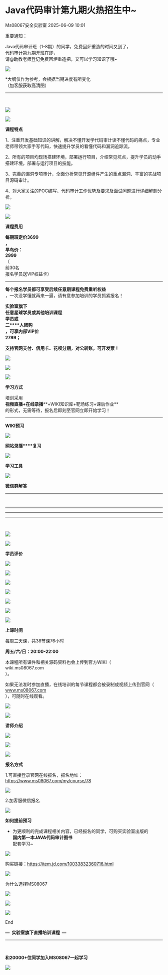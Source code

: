 #  Java代码审计第九期火热招生中~  
 Ms08067安全实验室   2025-06-09 10:01  
  
重要通知：  
  
  
Java代码审计班（1-8期）的同学，免费回炉重造的时间又到了，  
代码审计第九期开班在即，  
请@助教老师登记免费回炉重造把，又可以学习知识了哦~  
  
![](https://mmbiz.qpic.cn/mmbiz_png/XWPpvP3nWa98rZbkloJILK2JF845XR7TyZTo1h14AeWI5lrpRAGFQLA70wO9mfkhSxAEibhic1wHl1EIQ7chtUvw/640?wx_fmt=png&from=appmsg "")  
  
*大纲仅作为参考，会根据当期进度有所变化  
（加客服获取高清图）  
  
****  
‍  
  
  
  
  
  
![](https://mmbiz.qpic.cn/mmbiz_png/N4a07VcPN0djJibRs9xydUspKLciahWEqL8OQHbkDiaGSTMFRDWYwsAteeStuovibEgpaLGY1cZWkJBvWB56byjic9Q/640?wx_fmt=png&tp=wxpic&wxfrom=5&wx_lazy=1&wx_co=1 "")  
  
  
![](https://mmbiz.qpic.cn/sz_mmbiz_gif/Xic7S4Yd86a7MbbkYxibbqh7jicuEIxLfWG66oBOZHptiaMwZYRUrhWd1IhCfvRCa6eUFLBWGN2Id8icgWEfNbpWv2g/640?wx_fmt=gif&tp=webp&wxfrom=5&wx_lazy=1&wx_co=1 "")  
  
**课程特点**  
  
1、注重开发基础知识的讲解，解决不懂开发学代码审计读不懂代码的痛点，专业老师带领大家手写代码，快速提升学员的看懂代码和漏洞追踪流。  
  
2、所有的项目均现场搭建环境，部署运行项目，介绍常见坑点，提升学员的动手搭建环境，部署与运行项目的技能。  
  
3、完善的漏洞专项审计，全面分析常见开源组件产生的重点漏洞、丰富的实战项目源码审计。  
  
4、对大家关注的POC编写、代码审计工作优势及要求及面试问题进行详细解剖分析。  
  
![](https://mmbiz.qpic.cn/mmbiz_png/N4a07VcPN0djJibRs9xydUspKLciahWEqL8OQHbkDiaGSTMFRDWYwsAteeStuovibEgpaLGY1cZWkJBvWB56byjic9Q/640?wx_fmt=png&tp=wxpic&wxfrom=5&wx_lazy=1&wx_co=1 "")  
  
  
![](https://mmbiz.qpic.cn/sz_mmbiz_gif/Xic7S4Yd86a7MbbkYxibbqh7jicuEIxLfWG66oBOZHptiaMwZYRUrhWd1IhCfvRCa6eUFLBWGN2Id8icgWEfNbpWv2g/640?wx_fmt=gif&tp=webp&wxfrom=5&wx_lazy=1&wx_co=1 "")  
  
**课程费用**  
  
**每期班定价3699**  
**，**  
**早鸟价：**  
**2999**  
（  
前30名  
报名学员送VIP权益卡）  
****  
  
  
**每个报名学员都可享受后续任意期课程免费重听权益**  
，一次没学懂就再来一遍，请有意参加培训的学员抓紧报名！  
  
  
**实验室旗下**  
**任意星球学员或其他培训课程**  
**学员或**  
**二****人团购**  
**，可享内部VIP价**  
**27****99****；**  
  
  
**支持官网支付、信用卡、花呗分期，对公转账，可开发票！**  
  
  
![](https://mmbiz.qpic.cn/mmbiz_jpg/XWPpvP3nWaicOXicXOWFC6EukJyOB3aNDw1TPCtmtyxbQicPjq9eHW6FtiaE7W3wzeAY3n9MteTCyNeG4OtWhPAfvg/640?wx_fmt=other&tp=webp&wxfrom=5&wx_lazy=1&wx_co=1 "")  
  
  
  
![](https://mmbiz.qpic.cn/mmbiz_png/N4a07VcPN0djJibRs9xydUspKLciahWEqL8OQHbkDiaGSTMFRDWYwsAteeStuovibEgpaLGY1cZWkJBvWB56byjic9Q/640?wx_fmt=png&tp=wxpic&wxfrom=5&wx_lazy=1&wx_co=1 "")  
  
  
![](https://mmbiz.qpic.cn/sz_mmbiz_gif/Xic7S4Yd86a7MbbkYxibbqh7jicuEIxLfWG66oBOZHptiaMwZYRUrhWd1IhCfvRCa6eUFLBWGN2Id8icgWEfNbpWv2g/640?wx_fmt=gif&tp=webp&wxfrom=5&wx_lazy=1&wx_co=1 "")  
  
**学习方式**  
  
培训采用  
**视频直播+在线录播****+WIKI知识库+靶场练习+课后作业**  
的形式，无需等待，报名后即刻至官网立即开始学习！  
  
****  
**WIKI预习**  
  
![](https://mmbiz.qpic.cn/mmbiz_png/XWPpvP3nWaibuPAR99ALwZdtePvBicL92Aw7s8zTXsN9eqF5yKtvsIeQmhkPRTpianQTQw3EUqTMwS3eSzT8OCzdw/640?wx_fmt=png&from=appmsg "")  
  
  
**网站录播****复习**  
  
![](https://mmbiz.qpic.cn/mmbiz_png/XWPpvP3nWa8sCstz72Lib6p9AFdq7C3Ctduagg2eIQTJ5CA8qCXCanaum9DBE3swwExuFLCEpWGIcxA9Mn2riaqA/640?wx_fmt=other&tp=webp&wxfrom=5&wx_lazy=1&wx_co=1 "")  
  
  
**学习工具**  
  
![](https://mmbiz.qpic.cn/mmbiz_png/XWPpvP3nWa9bb6LgibwLDzN7vQe6KREcYic63n1j1O2XBb0S49ibwVrHYKEZtg1a5cCSgO8TN9OUXDrKNP1Ttqpgw/640?wx_fmt=png "")  
  
**微信群解答**  
  
****************  
      
  
************  
************  
************  
      
  
![](https://mmbiz.qpic.cn/mmbiz_png/N4a07VcPN0djJibRs9xydUspKLciahWEqL8OQHbkDiaGSTMFRDWYwsAteeStuovibEgpaLGY1cZWkJBvWB56byjic9Q/640?wx_fmt=png&tp=wxpic&wxfrom=5&wx_lazy=1&wx_co=1 "")  
  
  
![](https://mmbiz.qpic.cn/sz_mmbiz_gif/Xic7S4Yd86a7MbbkYxibbqh7jicuEIxLfWG66oBOZHptiaMwZYRUrhWd1IhCfvRCa6eUFLBWGN2Id8icgWEfNbpWv2g/640?wx_fmt=gif&tp=webp&wxfrom=5&wx_lazy=1&wx_co=1 "")  
  
**学员评价**  
  
![](https://mmbiz.qpic.cn/mmbiz_png/XWPpvP3nWa8sCstz72Lib6p9AFdq7C3CtHgqib2cV9IM6OMo7eIqhAjMmvnics0Bl3HMJYWX6EzVnpmargvo4V1lw/640?wx_fmt=other&tp=webp&wxfrom=5&wx_lazy=1&wx_co=1 "")  
  
![](https://mmbiz.qpic.cn/mmbiz_png/XWPpvP3nWa9bb6LgibwLDzN7vQe6KREcYncMBknkWmOeCETQrl1tlPuIPa3KAxOaiaicbicvgZsO1T6Aic0HVdDxSkQ/640?wx_fmt=png "")  
  
![](https://mmbiz.qpic.cn/mmbiz_png/XWPpvP3nWa9bb6LgibwLDzN7vQe6KREcY8rRlEJnbH841PknlI3x8gdUINsryY4o0piavxZbwgaOAgfh3lFKI3Qw/640?wx_fmt=png "")  
  
![](https://mmbiz.qpic.cn/mmbiz_png/XWPpvP3nWa9bb6LgibwLDzN7vQe6KREcYnvrkm1MKQhNy9IqY9icWwhUqFNvuEWh2wlm6ZSiczr58BKTyPeTtTGmQ/640?wx_fmt=png "")  
  
![](https://mmbiz.qpic.cn/mmbiz_jpg/XWPpvP3nWa9aoIrnvpbHM3ibUpJeLdq36FVc8OwwgDCe7nlKEVscROTmZmu5vAsEkPicpmy6TSQRq6WlEFPyugqQ/640?wx_fmt=other&tp=webp&wxfrom=5&wx_lazy=1&wx_co=1 "")  
  
![](https://mmbiz.qpic.cn/mmbiz_png/N4a07VcPN0djJibRs9xydUspKLciahWEqL8OQHbkDiaGSTMFRDWYwsAteeStuovibEgpaLGY1cZWkJBvWB56byjic9Q/640?wx_fmt=png&tp=wxpic&wxfrom=5&wx_lazy=1&wx_co=1 "")  
  
  
![](https://mmbiz.qpic.cn/sz_mmbiz_gif/Xic7S4Yd86a7MbbkYxibbqh7jicuEIxLfWG66oBOZHptiaMwZYRUrhWd1IhCfvRCa6eUFLBWGN2Id8icgWEfNbpWv2g/640?wx_fmt=gif&tp=webp&wxfrom=5&wx_lazy=1&wx_co=1 "")  
  
**上课时间**  
  
  
每周三天课，共38节课76小时  
  
**周五/六/日：20:00-22:00**  
  
本课程所有课件和相关源码资料也会上传到官方WIKI（  
wiki.ms08067.com  
）。  
  
如果无法准时参加直播，在线培训的每节课程都会被录制成视频上传到官网（  
www.ms08067.com  
），可随时在线观看。  
  
  
![](https://mmbiz.qpic.cn/mmbiz_png/N4a07VcPN0djJibRs9xydUspKLciahWEqL8OQHbkDiaGSTMFRDWYwsAteeStuovibEgpaLGY1cZWkJBvWB56byjic9Q/640?wx_fmt=png&tp=wxpic&wxfrom=5&wx_lazy=1&wx_co=1 "")  
  
  
![](https://mmbiz.qpic.cn/sz_mmbiz_gif/Xic7S4Yd86a7MbbkYxibbqh7jicuEIxLfWG66oBOZHptiaMwZYRUrhWd1IhCfvRCa6eUFLBWGN2Id8icgWEfNbpWv2g/640?wx_fmt=gif&tp=webp&wxfrom=5&wx_lazy=1&wx_co=1 "")  
  
**讲师介绍**  
  
  
![](https://mmbiz.qpic.cn/mmbiz_png/XWPpvP3nWa9L8icZIpEhFseXygWiaOapfIEY51KQeLXRxucQpa2ruDPs6exPdVtDJEwvOricdKbibAD9cJA3ptH0iag/640?wx_fmt=other&tp=webp&wxfrom=5&wx_lazy=1&wx_co=1 "")  
  
  
![](https://mmbiz.qpic.cn/mmbiz_png/N4a07VcPN0djJibRs9xydUspKLciahWEqL8OQHbkDiaGSTMFRDWYwsAteeStuovibEgpaLGY1cZWkJBvWB56byjic9Q/640?wx_fmt=png&tp=wxpic&wxfrom=5&wx_lazy=1&wx_co=1 "")  
  
  
![](https://mmbiz.qpic.cn/sz_mmbiz_gif/Xic7S4Yd86a7MbbkYxibbqh7jicuEIxLfWG66oBOZHptiaMwZYRUrhWd1IhCfvRCa6eUFLBWGN2Id8icgWEfNbpWv2g/640?wx_fmt=gif&tp=webp&wxfrom=5&wx_lazy=1&wx_co=1 "")  
  
**报名方式**  
  
  
1.可直接登录官网在线报名，报名地址：https://www.ms08067.com/my/course/78  
  
![](https://mmbiz.qpic.cn/mmbiz_png/XWPpvP3nWa9bb6LgibwLDzN7vQe6KREcYeEMl08JsA8cjiaFnhbK1It81fJfAbTAnmLbBd8gBaosnNCklB1GER3A/640?wx_fmt=png&from=appmsg "")  
  
  
2.加客服微信报名  
  
![](https://mmbiz.qpic.cn/mmbiz_jpg/XWPpvP3nWaic7PmuiclIvD4GdJTRLwCZx3icnFdNc5iatEKWoEwtDiaQaiahUm6fj8nboPicd9vddIo3SYQrqQibtMUwbw/640?wx_fmt=other&wxfrom=5&wx_lazy=1&wx_co=1&tp=webp "")  
  
  
**如何提前预习**  
  
- 为更顺利的完成课程相关内容，已经报名的同学，可购买实验室出版的  
**国内第一本JAVA代码审计图书**  
配套学习~  
  
![](https://mmbiz.qpic.cn/mmbiz_jpg/XWPpvP3nWaicq7svmNS7iaoICvGn3iaTSKEaiahDjEymiavVa8IcDRMKxJBNdzaNWkaBkhojMicPYicambErkVg2sSV1A/640?wx_fmt=other&wxfrom=5&wx_lazy=1&wx_co=1&tp=webp "")  
  
购买链接：https://item.jd.com/10033832360716.html  
  
  
  
  
![](https://mmbiz.qpic.cn/mmbiz_png/N4a07VcPN0djJibRs9xydUspKLciahWEqL8NLRIPZtzqa0n6oVBZzuxMlDo9HrlFlOecicoIrI8dNUMeD2MYDm4Uw/640?wx_fmt=png&tp=wxpic&wxfrom=5&wx_lazy=1&wx_co=1 "")  
  
为什么选择MS08067  
  
![](https://mmbiz.qpic.cn/sz_mmbiz_gif/D3h6vsMK6LGjiceVclLbjSVJYVoOC8nmELxmDRCbAqP1He2y0uGaPv95EXJZryYf7IDchgicl7bUqHyTiaFwurkEg/640?wx_fmt=gif&tp=webp&wxfrom=5&wx_lazy=1&wx_co=1 "")  
  
  
![](https://mmbiz.qpic.cn/mmbiz_png/N4a07VcPN0djJibRs9xydUspKLciahWEqL1Z4ffKV29y5Bg1eLEmDFBNOBSic7CPFFg52ZEREvJjfQl1cwt0dALBw/640?wx_fmt=png&tp=wxpic&wxfrom=5&wx_lazy=1&wx_co=1 "")  
  
  
![](https://mmbiz.qpic.cn/mmbiz_jpg/XWPpvP3nWa9bb6LgibwLDzN7vQe6KREcYcficnr7mA7k9x3CcF2zCJfZ1Vqos4jjfRLqRuCqny4TvaFc0cBNAB2w/640?wx_fmt=jpeg&from=appmsg "")  
  
  
  
End  
  
  
  
**—  实验室旗下直播培训课程  —**  
  
  
****  
  
[](http://mp.weixin.qq.com/s?__biz=MzU1NjgzOTAyMg==&mid=2247514251&idx=1&sn=023dfd17c306e1911e88fa01eaffe602&chksm=fc3c018acb4b889c63b426a5b04d48b0ae43feeec5104196c05b62da37c1956b440dfae11704&scene=21#wechat_redirect)  
  
[](http://mp.weixin.qq.com/s?__biz=MzU1NjgzOTAyMg==&mid=2247517240&idx=1&sn=7a1b4fc181ad06f6edf8ddff55c48413&chksm=fc3c3d39cb4bb42fb5731e214814e3ca98bdb0cd2dcdb3e22f5e48535cfbdf6540b1ab0bc4d9&scene=21#wechat_redirect)  
[](http://mp.weixin.qq.com/s?__biz=MzU1NjgzOTAyMg==&mid=2247506099&idx=2&sn=5433d6dd3390f035776f1ea4b583f6aa&chksm=fc3c61b2cb4be8a45aa2021ef97ab07bdb1bc838d837e01919d0acbd42a9acec46654f7a0261&scene=21#wechat_redirect)  
  
[](http://mp.weixin.qq.com/s?__biz=MzU1NjgzOTAyMg==&mid=2247519361&idx=1&sn=dc62013aa5e9a5164f9c6d4770a00447&chksm=fc3c3580cb4bbc966caeace085356d4f9685f3effc01246925a39a9c0dce1b6680a7d70ceb2c&scene=21#wechat_redirect)  
  
[](http://mp.weixin.qq.com/s?__biz=MzU1NjgzOTAyMg==&mid=2247512974&idx=1&sn=248390174e7ab69051a78ef2257f620c&chksm=fc3c0a8fcb4b839978d46a48708c0ffc8998891887d0e0a524a777785e87864b1b17a14cfc56&scene=21#wechat_redirect)  
  
[](http://mp.weixin.qq.com/s?__biz=MzU1NjgzOTAyMg==&mid=2247517531&idx=1&sn=c0a5229864fb724766f8bfc7a91e3bb4&chksm=fc3c3c5acb4bb54cb55c87efa7e0ec0b6a3c54cff749b628fb408dbb093bb5f62e7c6b938b52&scene=21#wechat_redirect)  
  
[](http://mp.weixin.qq.com/s?__biz=MzU1NjgzOTAyMg==&mid=2247504759&idx=1&sn=c470f1466e13b054e092e99e485cbee7&chksm=fc3c6a76cb4be36077215b95cc9b4cca4c5b5221eeb95e66db79ef65f165e222801e95ea0933&scene=21#wechat_redirect)  
  
[](http://mp.weixin.qq.com/s?__biz=MzU1NjgzOTAyMg==&mid=2247519324&idx=1&sn=183c32d1651f2a3a6e098403bf0baf75&chksm=fc3c355dcb4bbc4bf4cc558528ba0a37de9f776ca265fb1ab0655d393117896d5cd11c0409d6&scene=21#wechat_redirect)  
  
  
**和20000+位同学加入MS08067一起学习**  
  
  
![](https://mmbiz.qpic.cn/mmbiz_gif/XWPpvP3nWa9FwrfJTzPRIyROZ2xwWyk6xuUY59uvYPCLokCc6iarKrkOWlEibeRI9DpFmlyNqA2OEuQhyaeYXzrw/640?wx_fmt=gif&wxfrom=5&wx_lazy=1 "")  
  
  
